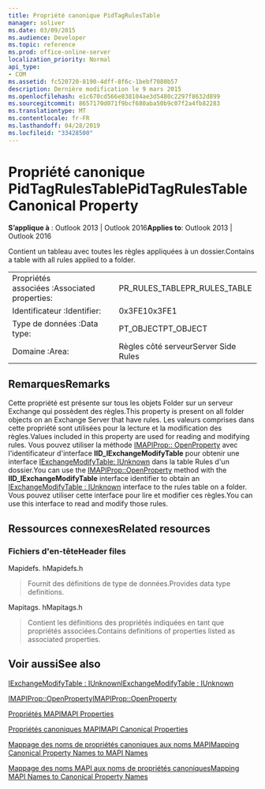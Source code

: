 ```yaml
---
title: Propriété canonique PidTagRulesTable
manager: soliver
ms.date: 03/09/2015
ms.audience: Developer
ms.topic: reference
ms.prod: office-online-server
localization_priority: Normal
api_type:
- COM
ms.assetid: fc520720-8190-4dff-8f6c-1bebf7080b57
description: Dernière modification le 9 mars 2015
ms.openlocfilehash: e1c670cd566e838104ae3d5480c2297f8632d899
ms.sourcegitcommit: 8657170d071f9bcf680aba50b9c07f2a4fb82283
ms.translationtype: MT
ms.contentlocale: fr-FR
ms.lasthandoff: 04/28/2019
ms.locfileid: "33428500"
---
```

# <a name="pidtagrulestable-canonical-property"></a><span data-ttu-id="b8466-103">Propriété canonique PidTagRulesTable</span><span class="sxs-lookup"><span data-stu-id="b8466-103">PidTagRulesTable Canonical Property</span></span>

  
  
<span data-ttu-id="b8466-104">**S’applique à** : Outlook 2013 | Outlook 2016</span><span class="sxs-lookup"><span data-stu-id="b8466-104">**Applies to**: Outlook 2013 | Outlook 2016</span></span> 
  
<span data-ttu-id="b8466-105">Contient un tableau avec toutes les règles appliquées à un dossier.</span><span class="sxs-lookup"><span data-stu-id="b8466-105">Contains a table with all rules applied to a folder.</span></span>
  
|||
|:-----|:-----|
|<span data-ttu-id="b8466-106">Propriétés associées :</span><span class="sxs-lookup"><span data-stu-id="b8466-106">Associated properties:</span></span>  <br/> |<span data-ttu-id="b8466-107">PR_RULES_TABLE</span><span class="sxs-lookup"><span data-stu-id="b8466-107">PR_RULES_TABLE</span></span>  <br/> |
|<span data-ttu-id="b8466-108">Identificateur :</span><span class="sxs-lookup"><span data-stu-id="b8466-108">Identifier:</span></span>  <br/> |<span data-ttu-id="b8466-109">0x3FE1</span><span class="sxs-lookup"><span data-stu-id="b8466-109">0x3FE1</span></span>  <br/> |
|<span data-ttu-id="b8466-110">Type de données :</span><span class="sxs-lookup"><span data-stu-id="b8466-110">Data type:</span></span>  <br/> |<span data-ttu-id="b8466-111">PT_OBJECT</span><span class="sxs-lookup"><span data-stu-id="b8466-111">PT_OBJECT</span></span>  <br/> |
|<span data-ttu-id="b8466-112">Domaine :</span><span class="sxs-lookup"><span data-stu-id="b8466-112">Area:</span></span>  <br/> |<span data-ttu-id="b8466-113">Règles côté serveur</span><span class="sxs-lookup"><span data-stu-id="b8466-113">Server Side Rules</span></span>  <br/> |
   
## <a name="remarks"></a><span data-ttu-id="b8466-114">Remarques</span><span class="sxs-lookup"><span data-stu-id="b8466-114">Remarks</span></span>

<span data-ttu-id="b8466-115">Cette propriété est présente sur tous les objets Folder sur un serveur Exchange qui possèdent des règles.</span><span class="sxs-lookup"><span data-stu-id="b8466-115">This property is present on all folder objects on an Exchange Server that have rules.</span></span> <span data-ttu-id="b8466-116">Les valeurs comprises dans cette propriété sont utilisées pour la lecture et la modification des règles.</span><span class="sxs-lookup"><span data-stu-id="b8466-116">Values included in this property are used for reading and modifying rules.</span></span> <span data-ttu-id="b8466-117">Vous pouvez utiliser la méthode [IMAPIProp:: OpenProperty](imapiprop-openproperty.md) avec l'identificateur d'interface **IID_IExchangeModifyTable** pour obtenir une interface [IExchangeModifyTable: IUnknown](iexchangemodifytableiunknown.md) dans la table Rules d'un dossier.</span><span class="sxs-lookup"><span data-stu-id="b8466-117">You can use the [IMAPIProp::OpenProperty](imapiprop-openproperty.md) method with the **IID_IExchangeModifyTable** interface identifier to obtain an [IExchangeModifyTable : IUnknown](iexchangemodifytableiunknown.md) interface to the rules table on a folder.</span></span> <span data-ttu-id="b8466-118">Vous pouvez utiliser cette interface pour lire et modifier ces règles.</span><span class="sxs-lookup"><span data-stu-id="b8466-118">You can use this interface to read and modify those rules.</span></span> 
  
## <a name="related-resources"></a><span data-ttu-id="b8466-119">Ressources connexes</span><span class="sxs-lookup"><span data-stu-id="b8466-119">Related resources</span></span>

### <a name="header-files"></a><span data-ttu-id="b8466-120">Fichiers d'en-tête</span><span class="sxs-lookup"><span data-stu-id="b8466-120">Header files</span></span>

<span data-ttu-id="b8466-121">Mapidefs. h</span><span class="sxs-lookup"><span data-stu-id="b8466-121">Mapidefs.h</span></span>
  
> <span data-ttu-id="b8466-122">Fournit des définitions de type de données.</span><span class="sxs-lookup"><span data-stu-id="b8466-122">Provides data type definitions.</span></span>
    
<span data-ttu-id="b8466-123">Mapitags. h</span><span class="sxs-lookup"><span data-stu-id="b8466-123">Mapitags.h</span></span>
  
> <span data-ttu-id="b8466-124">Contient les définitions des propriétés indiquées en tant que propriétés associées.</span><span class="sxs-lookup"><span data-stu-id="b8466-124">Contains definitions of properties listed as associated properties.</span></span> 
    
## <a name="see-also"></a><span data-ttu-id="b8466-125">Voir aussi</span><span class="sxs-lookup"><span data-stu-id="b8466-125">See also</span></span>



[<span data-ttu-id="b8466-126">IExchangeModifyTable : IUnknown</span><span class="sxs-lookup"><span data-stu-id="b8466-126">IExchangeModifyTable : IUnknown</span></span>](iexchangemodifytableiunknown.md)
  
[<span data-ttu-id="b8466-127">IMAPIProp::OpenProperty</span><span class="sxs-lookup"><span data-stu-id="b8466-127">IMAPIProp::OpenProperty</span></span>](imapiprop-openproperty.md)


[<span data-ttu-id="b8466-128">Propriétés MAPI</span><span class="sxs-lookup"><span data-stu-id="b8466-128">MAPI Properties</span></span>](mapi-properties.md)
  
[<span data-ttu-id="b8466-129">Propriétés canoniques MAPI</span><span class="sxs-lookup"><span data-stu-id="b8466-129">MAPI Canonical Properties</span></span>](mapi-canonical-properties.md)
  
[<span data-ttu-id="b8466-130">Mappage des noms de propriétés canoniques aux noms MAPI</span><span class="sxs-lookup"><span data-stu-id="b8466-130">Mapping Canonical Property Names to MAPI Names</span></span>](mapping-canonical-property-names-to-mapi-names.md)
  
[<span data-ttu-id="b8466-131">Mappage des noms MAPI aux noms de propriétés canoniques</span><span class="sxs-lookup"><span data-stu-id="b8466-131">Mapping MAPI Names to Canonical Property Names</span></span>](mapping-mapi-names-to-canonical-property-names.md)

